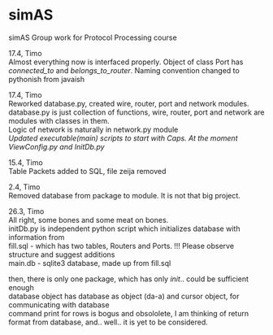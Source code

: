 # simAS
simAS Group work for Protocol Processing course

17.4, Timo  
Almost everything now is interfaced properly. Object of class Port has *connected_to* and *belongs_to_router*. Naming convention changed to pythonish from javaish

17.4, Timo  
Reworked database.py, created wire, router, port and network modules. database.py is just collection of functions, wire, router, port and network are modules with classes in them.  
Logic of network is naturally in network.py module  
*Updated executable(main) scripts to start with Caps. At the moment ViewConfig.py and InitDb.py*

15.4, Timo  
Table Packets added to SQL, file zeija removed

2.4, Timo  
Removed database from package to module. It is not that big project.  

26.3, Timo  
All right, some bones and some meat on bones.  
initDb.py is independent python script which initializes database with information from  
fill.sql - which has two tables, Routers and Ports. !!! Please observe structure and suggest additions  
main.db - sqlite3 database, made up from fill.sql  

then, there is only one package, which has only _init_.. could be sufficient enough  
database object has database as object (da-a) and cursor object, for communicating with database  
command print for rows is bogus and obsololete, I am thinking of return format from database, and.. well.. it is yet to be considered.
